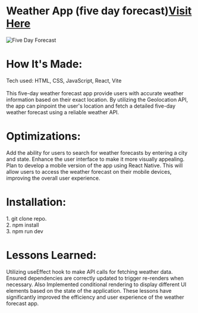 
<div id="header" >
 <h1  class="heading-element" dir="auto">Weather App (five day forecast)<a href="https://fladev-weatherapp.netlify.app/">Visit Here</a></h1>
 <img src="https://i.imgur.com/rguRiiV.gif" alt="Five Day Forecast">

</div>

<div id="header" >
 <h1 class="heading-element" dir="auto">How It's Made:</h1>
 Tech used: HTML, CSS, JavaScript, React, Vite<br/><br/>
This five-day weather forecast app provide users with accurate weather information based on their exact location. By utilizing the Geolocation API, the app can pinpoint the user's location and fetch a detailed five-day weather forecast using a reliable weather API.
</div>

<div id="header" >
 <h1 class="heading-element" dir="auto">Optimizations:</h1>
Add the ability for users to search for weather forecasts by entering a city and state. Enhance the user interface to make it more visually appealing. Plan to develop a mobile version of the app using React Native. This will allow users to access the weather forecast on their mobile devices, improving the overall user experience.
</div>
<div id="header" >
 <h1 class="heading-element" dir="auto">Installation:</h1>
 1. git clone repo.<br/>
2. npm install<br/>
3. npm run dev
</div>

<div id="header">
 <h1 class="heading-element" dir="auto">Lessons Learned:</h1>
  Utilizing useEffect hook to make API calls for fetching weather data. Ensured dependencies are correctly updated to trigger re-renders when necessary.
  Also Implemented conditional rendering to display different UI elements based on the state of the application. These lessons have significantly improved the efficiency and user experience of the weather forecast app.
</div>
